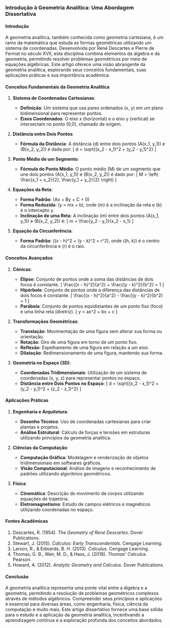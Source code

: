 ### Introdução à Geometria Analítica: Uma Abordagem Dissertativa

#### Introdução

A geometria analítica, também conhecida como geometria cartesiana, é um ramo da matemática que estuda as formas geométricas utilizando um sistema de coordenadas. Desenvolvida por René Descartes e Pierre de Fermat no século XVII, esta disciplina combina elementos da álgebra e da geometria, permitindo resolver problemas geométricos por meio de equações algébricas. Este artigo oferece uma visão abrangente da geometria analítica, explorando seus conceitos fundamentais, suas aplicações práticas e sua importância acadêmica.

#### Conceitos Fundamentais da Geometria Analítica

1. **Sistema de Coordenadas Cartesianas**:
   - **Definição**: Um sistema que usa pares ordenados (x, y) em um plano bidimensional para representar pontos.
   - **Eixos Coordenados**: O eixo x (horizontal) e o eixo y (vertical) se intersectam no ponto (0,0), chamado de origem.

2. **Distância entre Dois Pontos**:
   - **Fórmula da Distância**: A distância \(d\) entre dois pontos \(A(x_1, y_1)\) e \(B(x_2, y_2)\) é dada por:
     \[
     d = \sqrt{(x_2 - x_1)^2 + (y_2 - y_1)^2}
     \]

3. **Ponto Médio de um Segmento**:
   - **Fórmula do Ponto Médio**: O ponto médio \(M\) de um segmento que une dois pontos \(A(x_1, y_1)\) e \(B(x_2, y_2)\) é dado por:
     \[
     M = \left( \frac{x_1 + x_2}{2}, \frac{y_1 + y_2}{2} \right)
     \]

4. **Equações da Reta**:
   - **Forma Padrão**: \(Ax + By + C = 0\)
   - **Forma Reduzida**: \(y = mx + b\), onde \(m\) é a inclinação da reta e \(b\) é o intercepto y.
   - **Inclinação de uma Reta**: A inclinação \(m\) entre dois pontos \(A(x_1, y_1)\) e \(B(x_2, y_2)\) é:
     \[
     m = \frac{y_2 - y_1}{x_2 - x_1}
     \]

5. **Equação da Circunferência**:
   - **Forma Padrão**: \((x - h)^2 + (y - k)^2 = r^2\), onde \((h, k)\) é o centro da circunferência e \(r\) é o raio.

#### Conceitos Avançados

1. **Cônicas**:
   - **Elipse**: Conjunto de pontos onde a soma das distâncias de dois focos é constante.
     \[
     \frac{(x - h)^2}{a^2} + \frac{(y - k)^2}{b^2} = 1
     \]
   - **Hipérbole**: Conjunto de pontos onde a diferença das distâncias de dois focos é constante.
     \[
     \frac{(x - h)^2}{a^2} - \frac{(y - k)^2}{b^2} = 1
     \]
   - **Parábola**: Conjunto de pontos equidistantes de um ponto fixo (foco) e uma linha reta (diretriz).
     \[
     y = ax^2 + bx + c
     \]

2. **Transformações Geométricas**:
   - **Translação**: Movimentação de uma figura sem alterar sua forma ou orientação.
   - **Rotação**: Giro de uma figura em torno de um ponto fixo.
   - **Reflexão**: Espelhamento de uma figura em relação a um eixo.
   - **Dilatação**: Redimensionamento de uma figura, mantendo sua forma.

3. **Geometria no Espaço (3D)**:
   - **Coordenadas Tridimensionais**: Utilização de um sistema de coordenadas (x, y, z) para representar pontos no espaço.
   - **Distância entre Dois Pontos no Espaço**:
     \[
     d = \sqrt{(x_2 - x_1)^2 + (y_2 - y_1)^2 + (z_2 - z_1)^2}
     \]

#### Aplicações Práticas

1. **Engenharia e Arquitetura**:
   - **Desenho Técnico**: Uso de coordenadas cartesianas para criar plantas e projetos.
   - **Análise Estrutural**: Cálculo de forças e tensões em estruturas utilizando princípios da geometria analítica.

2. **Ciências da Computação**:
   - **Computação Gráfica**: Modelagem e renderização de objetos tridimensionais em softwares gráficos.
   - **Visão Computacional**: Análise de imagens e reconhecimento de padrões utilizando algoritmos geométricos.

3. **Física**:
   - **Cinemática**: Descrição do movimento de corpos utilizando equações de trajetória.
   - **Eletromagnetismo**: Estudo de campos elétricos e magnéticos utilizando coordenadas no espaço.

#### Fontes Acadêmicas

1. Descartes, R. (1954). *The Geometry of René Descartes*. Dover Publications.
2. Stewart, J. (2015). *Calculus: Early Transcendentals*. Cengage Learning.
3. Larson, R., & Edwards, B. H. (2013). *Calculus*. Cengage Learning.
4. Thomas, G. B., Weir, M. D., & Hass, J. (2018). *Thomas' Calculus*. Pearson.
5. Howard, A. (2012). *Analytic Geometry and Calculus*. Dover Publications.

#### Conclusão

A geometria analítica representa uma ponte vital entre a álgebra e a geometria, permitindo a resolução de problemas geométricos complexos através de métodos algébricos. Compreender seus princípios e aplicações é essencial para diversas áreas, como engenharia, física, ciência da computação e muito mais. Este artigo dissertativo fornece uma base sólida para o estudo e a aplicação da geometria analítica, incentivando a aprendizagem contínua e a exploração profunda dos conceitos abordados.